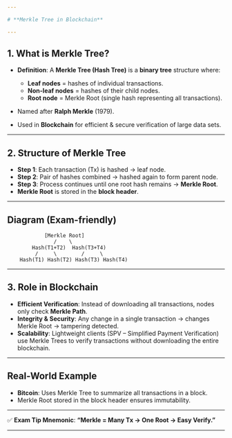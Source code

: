 ```yaml
---

# **Merkle Tree in Blockchain**

---
```


## **1. What is Merkle Tree?**

* **Definition**:
  A **Merkle Tree (Hash Tree)** is a **binary tree** structure where:

  * **Leaf nodes** = hashes of individual transactions.
  * **Non-leaf nodes** = hashes of their child nodes.
  * **Root node** = Merkle Root (single hash representing all transactions).
* Named after **Ralph Merkle** (1979).
* Used in **Blockchain** for efficient & secure verification of large data sets.

---

## **2. Structure of Merkle Tree**

* **Step 1**: Each transaction (Tx) is hashed → leaf node.
* **Step 2**: Pair of hashes combined → hashed again to form parent node.
* **Step 3**: Process continues until one root hash remains → **Merkle Root**.
* **Merkle Root** is stored in the **block header**.

---

## **Diagram (Exam-friendly)**

```
            [Merkle Root]
               /    \
        Hash(T1+T2)  Hash(T3+T4)
         /     \        /     \
    Hash(T1) Hash(T2) Hash(T3) Hash(T4)
```

---

## **3. Role in Blockchain**

* **Efficient Verification**:
  Instead of downloading all transactions, nodes only check **Merkle Path**.
* **Integrity & Security**:
  Any change in a single transaction → changes Merkle Root → tampering detected.
* **Scalability**:
  Lightweight clients (SPV – Simplified Payment Verification) use Merkle Trees to verify transactions without downloading the entire blockchain.

---

## **Real-World Example**

* **Bitcoin**: Uses Merkle Tree to summarize all transactions in a block.
* Merkle Root stored in the block header ensures immutability.

---

✅ **Exam Tip Mnemonic**:
**“Merkle = Many Tx → One Root → Easy Verify.”**

---


